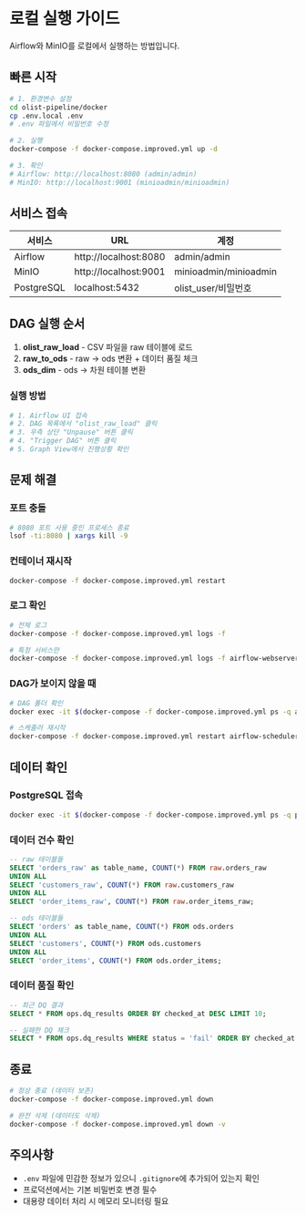 # 로컬 실행 가이드

Airflow와 MinIO를 로컬에서 실행하는 방법입니다.

## 빠른 시작

```bash
# 1. 환경변수 설정
cd olist-pipeline/docker
cp .env.local .env
# .env 파일에서 비밀번호 수정

# 2. 실행
docker-compose -f docker-compose.improved.yml up -d

# 3. 확인
# Airflow: http://localhost:8080 (admin/admin)
# MinIO: http://localhost:9001 (minioadmin/minioadmin)
```

## 서비스 접속

| 서비스 | URL | 계정 |
|--------|-----|------|
| Airflow | http://localhost:8080 | admin/admin |
| MinIO | http://localhost:9001 | minioadmin/minioadmin |
| PostgreSQL | localhost:5432 | olist_user/비밀번호 |

## DAG 실행 순서

1. **olist_raw_load** - CSV 파일을 raw 테이블에 로드
2. **raw_to_ods** - raw → ods 변환 + 데이터 품질 체크
3. **ods_dim** - ods → 차원 테이블 변환

### 실행 방법

```bash
# 1. Airflow UI 접속
# 2. DAG 목록에서 "olist_raw_load" 클릭
# 3. 우측 상단 "Unpause" 버튼 클릭
# 4. "Trigger DAG" 버튼 클릭
# 5. Graph View에서 진행상황 확인
```

## 문제 해결

### 포트 충돌
```bash
# 8080 포트 사용 중인 프로세스 종료
lsof -ti:8080 | xargs kill -9
```

### 컨테이너 재시작
```bash
docker-compose -f docker-compose.improved.yml restart
```

### 로그 확인
```bash
# 전체 로그
docker-compose -f docker-compose.improved.yml logs -f

# 특정 서비스만
docker-compose -f docker-compose.improved.yml logs -f airflow-webserver
```

### DAG가 보이지 않을 때
```bash
# DAG 폴더 확인
docker exec -it $(docker-compose -f docker-compose.improved.yml ps -q airflow-webserver) ls -la /opt/airflow/dags/

# 스케줄러 재시작
docker-compose -f docker-compose.improved.yml restart airflow-scheduler
```

## 데이터 확인

### PostgreSQL 접속
```bash
docker exec -it $(docker-compose -f docker-compose.improved.yml ps -q postgres) psql -U olist_user -d olist
```

### 데이터 건수 확인
```sql
-- raw 테이블들
SELECT 'orders_raw' as table_name, COUNT(*) FROM raw.orders_raw
UNION ALL
SELECT 'customers_raw', COUNT(*) FROM raw.customers_raw
UNION ALL
SELECT 'order_items_raw', COUNT(*) FROM raw.order_items_raw;

-- ods 테이블들
SELECT 'orders' as table_name, COUNT(*) FROM ods.orders
UNION ALL
SELECT 'customers', COUNT(*) FROM ods.customers
UNION ALL
SELECT 'order_items', COUNT(*) FROM ods.order_items;
```

### 데이터 품질 확인
```sql
-- 최근 DQ 결과
SELECT * FROM ops.dq_results ORDER BY checked_at DESC LIMIT 10;

-- 실패한 DQ 체크
SELECT * FROM ops.dq_results WHERE status = 'fail' ORDER BY checked_at DESC;
```

## 종료

```bash
# 정상 종료 (데이터 보존)
docker-compose -f docker-compose.improved.yml down

# 완전 삭제 (데이터도 삭제)
docker-compose -f docker-compose.improved.yml down -v
```

## 주의사항

- `.env` 파일에 민감한 정보가 있으니 `.gitignore`에 추가되어 있는지 확인
- 프로덕션에서는 기본 비밀번호 변경 필수
- 대용량 데이터 처리 시 메모리 모니터링 필요

